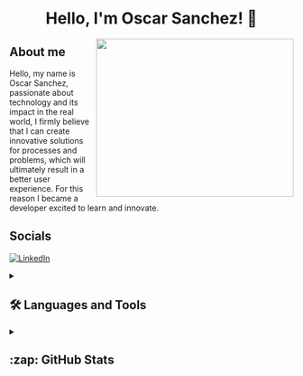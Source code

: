 <h1 align="center">
  Hello, I'm Oscar Sanchez! 👋
</h1>

<img align="right" height="280" width="350px" src="https://user-images.githubusercontent.com/58518192/87162442-bf3e8180-c2e7-11ea-9f2a-53a50306b7ce.gif" />

## About me

<p>Hello, my name is Oscar Sanchez, passionate about technology and its impact in the real world, I firmly believe that I can create innovative solutions for processes and problems, which will ultimately result in a better user experience. For this reason I became a developer excited to learn and innovate.</p>

## Socials

[![LinkedIn](https://img.shields.io/badge/linkedin-%230077B5.svg?style=flat-square&logo=linkedin&logoColor=white)](https://www.linkedin.com/in/oscaredusan/)

<details> 
<summary><h2> 🛠️ Languages and Tools</h2></summary>

![PHP](https://img.shields.io/badge/php-%23777BB4.svg?style=flat-square&logo=php&logoColor=white)
![Laravel](https://img.shields.io/badge/laravel-%23FF2D20.svg?style=flat-square&logo=laravel&logoColor=white)
![Symfony](https://img.shields.io/badge/symfony-%23000000.svg?style=flat-square&logo=symfony&logoColor=white)
![Java](https://img.shields.io/badge/java-%23ED8B00.svg?style=flat-square&logo=openjdk&logoColor=white)
![Spring](https://img.shields.io/badge/spring-%236DB33F.svg?style=flat-square&logo=spring&logoColor=white)
![JavaScript](https://img.shields.io/badge/javascript-%23323330.svg?style=flat-square&logo=javascript&logoColor=%23F7DF1E)
![NestJS](https://img.shields.io/badge/nestjs-%23E0234E.svg?style=flat-square&logo=nestjs&logoColor=white)
![TypeScript](https://img.shields.io/badge/typescript-%23007ACC.svg?style=flat-square&logo=typescript&logoColor=white)

![MySQL](https://img.shields.io/badge/mysql-%2300f.svg?style=flat-square&logo=mysql&logoColor=white)
![Postgres](https://img.shields.io/badge/postgres-%23316192.svg?style=flat-square&logo=postgresql&logoColor=white)
![Oracle](https://img.shields.io/badge/Oracle-F80000?style=flat-square&logo=oracle&logoColor=white)
![MongoDB](https://img.shields.io/badge/MongoDB-%234ea94b.svg?style=flat-square&logo=mongodb&logoColor=white)

![AWS](https://img.shields.io/badge/AWS-%23FF9900.svg?style=flat-square&logo=amazon-aws&logoColor=white)
![RabbitMQ](https://img.shields.io/badge/Rabbitmq-FF6600?style=flat-square&logo=rabbitmq&logoColor=white)
</details>

<details>
  <summary><h2>:zap: GitHub Stats</h2></summary>
  <img align="left" alt="Oscar Sanchez's Streak Stats" src="http://github-readme-streak-stats.herokuapp.com?user=osukarusof&theme=dark&card_width=400&mode=weekly" />
  
  <img align="right" alt="Oscar Sanchez's GitHub Stats" src="https://github-readme-stats.vercel.app/api?username=osukarusof&show_icons=true&theme=dark&card_width=300" />
</details>
